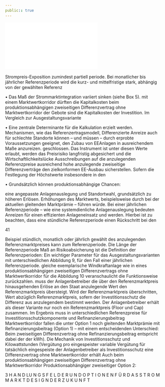```yaml
---
public:: true
---
```

![./pages/page43.pdf](../assets/./pages/page43.pdf)




Strompreis-Exposition zumindest partiell
periode. Bei monatlicher bis jährlicher Referenzperiode wird die kurz- und mittelfristige
stark, abhängig von der gewählten Referenz­

• Das Maß der Strommarktintegration variiert
sinken (siehe Box 5).
mit einem Marktwertkorridor dürften die Kapitalkosten beim produktionsabhängigen zweiseitigen Differenzvertrag ohne Marktwertkorridor
der Gebote sind die Kapitalkosten der Investition. Im Vergleich zur Ausgestaltungsvariante

• Eine zentrale Determinante für die Kalkulation
erzielt werden.
Mechanismen, wie das Referenzertragsmodell,
Differenzierte Anreize auch für schlechte Standorte können – und müssen – durch erprobte
Voraussetzungen geeignet, den Zubau von EEAnlagen in ausreichendem Maße anzureizen.
geschlossen. Das Instrument ist unter diesen
Werte erlaubt, werden das Preisrisiko langfristig abgesichert und die Wirtschaftlichkeitslücke
Ausschreibungen auf die anzulegenden Referenzpreise ausreichend hohe anzulegende
zweiseitige Differenzverträge den zielkonformen EE-Ausbau sicherstellen. Sofern die Festlegung der Höchstwerte insbesondere in den

• Grundsätzlich können produktionsabhängige
Chancen:

eine angepasste Anlagenauslegung und Standortwahl, grundsätzlich zu höheren Erlösen.
Erhöhungen des Marktwerts, beispielsweise durch
bei der aktuellen gleitenden Marktprämie – führen
würde. Bei einer jährlichen Referenzperiode – wie
eine systemdienliche Anlagenauslegung bedeuten
Anreizen für einen effizienten Anlageneinsatz und
werden. Hierbei ist zu beachten, dass eine stündliche Referenzperiode einen Rückschritt bei den

41

Beispiel stündlich, monatlich oder jährlich gewählt
des anzulegenden Referenzmarktpreises kann zum
Referenzperiode. Die Länge der Referenzperiode
Maß an Risikoabsicherung ist die Definition der
Referenzperioden: Ein wichtiger Parameter für das
Ausgestaltungsvarianten mit unterschiedlichen
Abbildung 9, für den Fall einer jährlichen Referenzperiode.
gleiche exemplarische Windkraftanlage wie in
eines produktionsabhängigen zweiseitigen Differenzvertrags ohne Marktwertkorridor für die
Abbildung 10 veranschaulicht die Funktionsweise
zurückzahlen.
muss der Anlagenbetreiber die über den Referenzmarktpreis hinausgehenden Erlöse an den Staat
anzulegende Wert den Referenzmarktpreis übersteigt. Wird der Referenzmarktpreis überschritten,
Wert abzüglich Referenzmarktpreis, sofern der
Investitionsschutz die Differenz aus anzulegendem
bestimmt werden. Der Anlagenbetreiber erhält als
dieser Variante nur noch ein Referenzmarktpreis
(Floor und Cap) zusammen. Im Ergebnis muss in
unterschiedlichen Referenzpreise für Investitionsschutzkomponente und Refinanzierungsbeitrag
Marktwertkorridor fallen die unter Option 1 noch
gleitenden Marktprämie mit Refinanzierungsbeitrag (Option 1) – mit einem entscheidenden Unterschied: Beim zweiseitigen Differenzvertrag ohne
Refinanzierungsbeitrag entspricht dabei der der
kWh). Die Mechanik von Investitionsschutz und
Kilowattstunden (Vergütung pro eingespeister
variable Vergütung für tatsächlich eingespeiste
der Anlagenbetreiber als Investitionsschutz eine
Differenzvertrag ohne Marktwertkorridor erhält
Auch beim produktionsabhängigen zweiseitigen
Differenzvertrag ohne Marktwertkorridor
Produktionsabhängiger zweiseitiger
Option 2:

3 H A N D LU N G S F E L D E R U N D O P T I O N E N F Ü R D A S S T R O M M A R K T D E S I G N D E R Z U K U N F T
